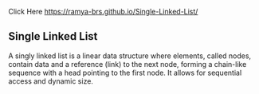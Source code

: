 Click Here https://ramya-brs.github.io/Single-Linked-List/ 


## Single Linked List
A singly linked list is a linear data structure where elements, called nodes, contain data and a reference (link) to the next node, forming a chain-like sequence with a head pointing to the first node. It allows for sequential access and dynamic size.
